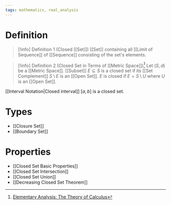 ```yaml
---
tags: mathematics, real_analysis
---
```


# Definition

> [!info] Definition 1 (Closed [[Set]])
> [[Set]] containing all [[Limit of Sequence]] of [[Sequence]] consisting of the set's elements.

> [!info] Definition 2 (Closed Set in Terms of [[Metric Space]])[^1]
> Let $(S, d)$ be a [[Metric Space]]. [[Subset]] $E \subseteq S$ is a closed set if its [[Set Complement]] $S \setminus E$ is an [[Open Set]].
> $E$ is closed if $E = S \setminus U$ where $U$ is an [[Open Set]].

[[Interval Notation|Closed interval]] $[a, b]$ is a closed set.

# Types
- [[Closure Set]]
- [[Boundary Set]]

# Properties
- [[Closed Set Basic Properties]]
- [[Closed Set Intersection]]
- [[Closed Set Union]]
- [[Decreasing Closed Set Theorem]]

[^1]: [Elementary Analysis: The Theory of Calculus](zotero://open-pdf/library/items/GUY2WR3V?page=100)